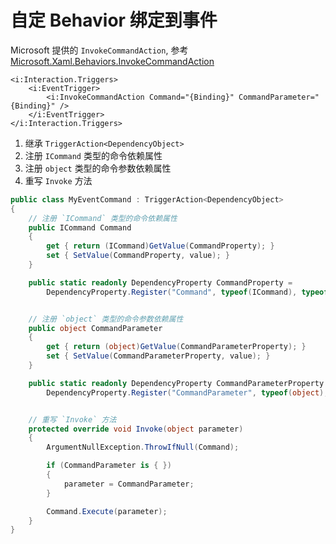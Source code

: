 # 自定 Behavior 绑定到事件

Microsoft 提供的 `InvokeCommandAction`, 参考 [Microsoft.Xaml.Behaviors.InvokeCommandAction](https://github.com/microsoft/XamlBehaviorsWpf/blob/master/src/Microsoft.Xaml.Behaviors/InvokeCommandAction.cs)

```xaml
<i:Interaction.Triggers>
    <i:EventTrigger>
        <i:InvokeCommandAction Command="{Binding}" CommandParameter="{Binding}" />
    </i:EventTrigger>
</i:Interaction.Triggers>
```

1. 继承 `TriggerAction<DependencyObject>`
2. 注册 `ICommand` 类型的命令依赖属性
3. 注册 `object` 类型的命令参数依赖属性
4. 重写 `Invoke` 方法

```csharp
public class MyEventCommand : TriggerAction<DependencyObject>
{
    // 注册 `ICommand` 类型的命令依赖属性
    public ICommand Command
    {
        get { return (ICommand)GetValue(CommandProperty); }
        set { SetValue(CommandProperty, value); }
    }

    public static readonly DependencyProperty CommandProperty =
        DependencyProperty.Register("Command", typeof(ICommand), typeof(MyEventCommand), new PropertyMetadata(null));


    // 注册 `object` 类型的命令参数依赖属性
    public object CommandParameter
    {
        get { return (object)GetValue(CommandParameterProperty); }
        set { SetValue(CommandParameterProperty, value); }
    }

    public static readonly DependencyProperty CommandParameterProperty =
        DependencyProperty.Register("CommandParameter", typeof(object), typeof(MyEventCommand), new PropertyMetadata(null));


    // 重写 `Invoke` 方法
    protected override void Invoke(object parameter)
    {
        ArgumentNullException.ThrowIfNull(Command);

        if (CommandParameter is { })
        {
            parameter = CommandParameter;
        }

        Command.Execute(parameter);
    }
}
```
